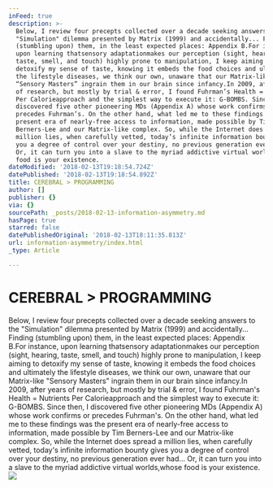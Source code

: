 ```yaml
---
inFeed: true
description: >-
  Below, I review four precepts collected over a decade seeking answers to the
  "Simulation" dilemma presented by Matrix (1999) and accidentally... Finding
  (stumbling upon) them, in the least expected places: Appendix B.For instance,
  upon learning thatsensory adaptationmakes our perception (sight, hearing,
  taste, smell, and touch) highly prone to manipulation, I keep aiming to
  detoxify my sense of taste, knowing it embeds the food choices and ultimately
  the lifestyle diseases, we think our own, unaware that our Matrix-like
  “Sensory Masters” ingrain them in our brain since infancy.In 2009, after years
  of research, but mostly by trial & error, I found Fuhrman’s Health = Nutrients
  Per Calorieapproach and the simplest way to execute it: G-BOMBS. Since then, I
  discovered five other pioneering MDs (Appendix A) whose work confirms or
  precedes Fuhrman’s. On the other hand, what led me to these findings was the
  present era of nearly-free access to information, made possible by Tim
  Berners-Lee and our Matrix-like complex. So, while the Internet does spread a
  million lies, when carefully vetted, today’s infinite information bounty gives
  you a degree of control over your destiny, no previous generation ever had...
  Or, it can turn you into a slave to the myriad addictive virtual worlds,whose
  food is your existence.
dateModified: '2018-02-13T19:18:54.724Z'
datePublished: '2018-02-13T19:18:54.892Z'
title: CEREBRAL > PROGRAMMING
author: []
publisher: {}
via: {}
sourcePath: _posts/2018-02-13-information-asymmetry.md
hasPage: true
starred: false
datePublishedOriginal: '2018-02-13T18:11:35.813Z'
url: information-asymmetry/index.html
_type: Article

---
```

# **CEREBRAL \> PROGRAMMING**

Below, I review four precepts collected over a decade seeking answers to the "Simulation" dilemma presented by Matrix (1999) and accidentally... Finding (stumbling upon) them, in the least expected places: Appendix B.For instance, upon learning thatsensory adaptationmakes our perception (sight, hearing, taste, smell, and touch) highly prone to manipulation, I keep aiming to detoxify my sense of taste, knowing it embeds the food choices and ultimately the lifestyle diseases, we think our own, unaware that our Matrix-like "Sensory Masters" ingrain them in our brain since infancy.In 2009, after years of research, but mostly by trial & error, I found Fuhrman's Health = Nutrients Per Calorieapproach and the simplest way to execute it: G-BOMBS. Since then, I discovered five other pioneering MDs (Appendix A) whose work confirms or precedes Fuhrman's. On the other hand, what led me to these findings was the present era of nearly-free access to information, made possible by Tim Berners-Lee and our Matrix-like complex. So, while the Internet does spread a million lies, when carefully vetted, today's infinite information bounty gives you a degree of control over your destiny, no previous generation ever had... Or, it can turn you into a slave to the myriad addictive virtual worlds,whose food is your existence.
![](https://the-grid-user-content.s3-us-west-2.amazonaws.com/b1f26295-52f3-4f51-ae5c-346a22bbc011.gif)